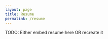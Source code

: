 ```yaml
---
layout: page
title: Resume
permalink: /resume
---
```


TODO: Either embed resume here OR recreate it
